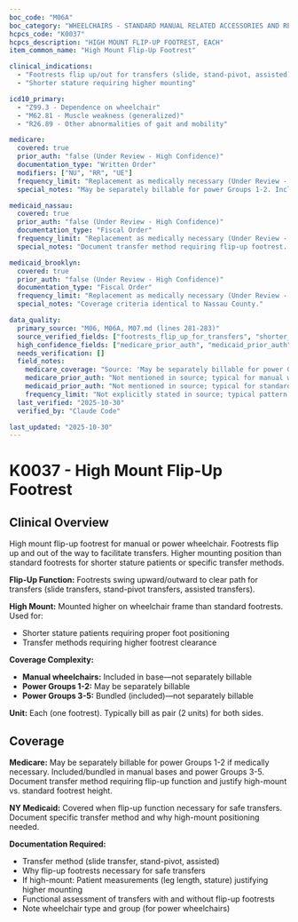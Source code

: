```yaml
---
boc_code: "M06A"
boc_category: "WHEELCHAIRS - STANDARD MANUAL RELATED ACCESSORIES AND REPAIRS"
hcpcs_code: "K0037"
hcpcs_description: "HIGH MOUNT FLIP-UP FOOTREST, EACH"
item_common_name: "High Mount Flip-Up Footrest"

clinical_indications:
  - "Footrests flip up/out for transfers (slide, stand-pivot, assisted)"
  - "Shorter stature requiring higher mounting"

icd10_primary:
  - "Z99.3 - Dependence on wheelchair"
  - "M62.81 - Muscle weakness (generalized)"
  - "R26.89 - Other abnormalities of gait and mobility"

medicare:
  covered: true
  prior_auth: "false (Under Review - High Confidence)"
  documentation_type: "Written Order"
  modifiers: ["NU", "RR", "UE"]
  frequency_limit: "Replacement as medically necessary (Under Review - High Confidence)"
  special_notes: "May be separately billable for power Groups 1-2. Included in manual bases. Document transfer method requiring flip-up. Justify high-mount vs. standard. Bundled in manual bases and power Groups 1-5."

medicaid_nassau:
  covered: true
  prior_auth: "false (Under Review - High Confidence)"
  documentation_type: "Fiscal Order"
  frequency_limit: "Replacement as medically necessary (Under Review - High Confidence)"
  special_notes: "Document transfer method requiring flip-up footrest. Justify high-mount positioning if applicable."

medicaid_brooklyn:
  covered: true
  prior_auth: "false (Under Review - High Confidence)"
  documentation_type: "Fiscal Order"
  frequency_limit: "Replacement as medically necessary (Under Review - High Confidence)"
  special_notes: "Coverage criteria identical to Nassau County."

data_quality:
  primary_source: "M06, M06A, M07.md (lines 281-283)"
  source_verified_fields: ["footrests_flip_up_for_transfers", "shorter_stature_requiring_higher_mounting", "separately_billable_for_power_groups_1_2", "included_in_manual_bases", "bundled_in_manual_and_power_groups_1_5"]
  high_confidence_fields: ["medicare_prior_auth", "medicaid_prior_auth", "frequency_limit"]
  needs_verification: []
  field_notes:
    medicare_coverage: "Source: 'May be separately billable for power Groups 1-2; included in manual bases; document transfer method requiring flip-up; justify high-mount vs. standard; bundled in manual bases and power Groups 1-5.' Coverage criteria explicitly stated showing bundled in manual bases."
    medicare_prior_auth: "Not mentioned in source; typical for manual wheelchair accessories to not require PA. Inferred from absence in source and standard DME patterns."
    medicaid_prior_auth: "Not mentioned in source; typical for standard footrest accessories to not require PA. Inferred from absence and similar accessory patterns."
    frequency_limit: "Not explicitly stated in source; typical pattern for replacement accessories is 'as medically necessary' after warranty period. Inferred from standard DME replacement patterns."
  last_verified: "2025-10-30"
  verified_by: "Claude Code"

last_updated: "2025-10-30"
---
```


# K0037 - High Mount Flip-Up Footrest

## Clinical Overview

High mount flip-up footrest for manual or power wheelchair. Footrests flip up and out of the way to facilitate transfers. Higher mounting position than standard footrests for shorter stature patients or specific transfer methods.

**Flip-Up Function:** Footrests swing upward/outward to clear path for transfers (slide transfers, stand-pivot transfers, assisted transfers).

**High Mount:** Mounted higher on wheelchair frame than standard footrests. Used for:
- Shorter stature patients requiring proper foot positioning
- Transfer methods requiring higher footrest clearance

**Coverage Complexity:**
- **Manual wheelchairs:** Included in base—not separately billable
- **Power Groups 1-2:** May be separately billable
- **Power Groups 3-5:** Bundled (included)—not separately billable

**Unit:** Each (one footrest). Typically bill as pair (2 units) for both sides.

## Coverage

**Medicare:** May be separately billable for power Groups 1-2 if medically necessary. Included/bundled in manual bases and power Groups 3-5. Document transfer method requiring flip-up function and justify high-mount vs. standard footrest height.

**NY Medicaid:** Covered when flip-up function necessary for safe transfers. Document specific transfer method and why high-mount positioning needed.

**Documentation Required:**
- Transfer method (slide transfer, stand-pivot, assisted)
- Why flip-up footrests necessary for safe transfers
- If high-mount: Patient measurements (leg length, stature) justifying higher mounting
- Functional assessment of transfers with and without flip-up footrests
- Note wheelchair type and group (for power wheelchairs)
